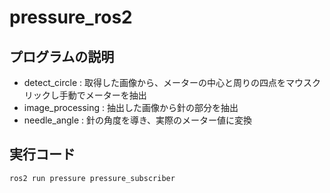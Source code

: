 # pressure_ros2
## プログラムの説明
 - detect_circle : 取得した画像から、メーターの中心と周りの四点をマウスクリックし手動でメーターを抽出
 - image_processing : 抽出した画像から針の部分を抽出
 - needle_angle : 針の角度を導き、実際のメーター値に変換

## 実行コード
```bash
ros2 run pressure pressure_subscriber
```

